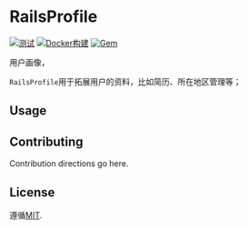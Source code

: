 # RailsProfile

[![测试](https://github.com/work-design/rails_profile/actions/workflows/test.yml/badge.svg)](https://github.com/work-design/rails_profile/actions/workflows/test.yml)
[![Docker构建](https://github.com/work-design/rails_profile/actions/workflows/cd.yml/badge.svg)](https://github.com/work-design/rails_profile/actions/workflows/cd.yml)
[![Gem](https://github.com/work-design/rails_profile/actions/workflows/gempush.yml/badge.svg)](https://github.com/work-design/rails_profile/actions/workflows/gempush.yml)

用户画像，

`RailsProfile`用于拓展用户的资料，比如简历、所在地区管理等；

## Usage




## Contributing
Contribution directions go here.

## License
遵循[MIT](https://opensource.org/licenses/MIT).
